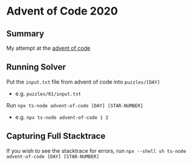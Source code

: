 # Advent of Code 2020

## Summary

My attempt at the [advent of code](https://adventofcode.com/2020)

## Running Solver

Put the `input.txt` file from advent of code into `puzzles/[DAY]`

- e.g. `puzzles/01/input.txt`

Run `npx ts-node advent-of-code [DAY] [STAR-NUMBER]`

- e.g. `npx ts-node advent-of-code 1 2`

## Capturing Full Stacktrace

If you wish to see the stacktrace for errors, run `npx --shell sh ts-node advent-of-code [DAY] [STAR-NUMBER]`

